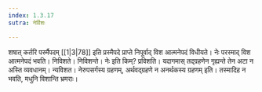 ```yaml
---
index: 1.3.17
sutra: नेर्विशः

---
```

शषात् कर्तरि पर्स्मैपदम् [[1|3|78]] इति प्रस्मैपदे प्राप्ते निपूर्वाद् विश आत्मनेपदं विधीयते। नेः परस्माद् विश आत्मनेपदं भवति। निविशते। निविशन्ते। नेः इति किम्? प्रविशति। यदागमास् तद्ग्रहणेन गृह्यन्ते तेन अटा न अस्ति व्यवधानम्। न्यविशत। नेरुपसर्गस्य ग्रहणम्, अर्थवद्ग्रहणे न अनर्थकस्य ग्रहणम् इति। तस्मादिह न भवति, मधुनि विशान्ति भ्रमराः।